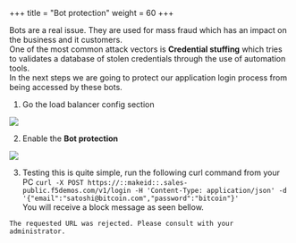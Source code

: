 +++
title = "Bot protection"
weight = 60
+++

Bots are a real issue. They are used for mass fraud which has an impact on the business and it customers.  
One of the most common attack vectors is **Credential stuffing** which tries to validates a database of stolen credentials through the use of automation tools.  
In the next steps we are going to protect our application login process from being accessed by these bots.

1. Go the load balancer config section  

![](/images/5/Slide9.PNG)

2. Enable the **Bot protection**

![](/images/5/Slide10.PNG)

3. Testing this is quite simple, run the following curl command from your PC `curl -X POST https://::makeid::.sales-public.f5demos.com/v1/login -H 'Content-Type: application/json' -d '{"email":"satoshi@bitcoin.com","password":"bitcoin"}'`  
You will receive a block message as seen bellow.


```
The requested URL was rejected. Please consult with your administrator.
```